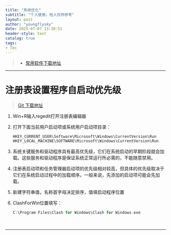 ```yaml
---
title: "系统优化"
subtitle: "个人使用，他人仅供参考"
layout: post
author: "youngflysky"
date: 2025-07-07 13:30:51
header-style: text
catalog: true
tags:
- Tec
---
```


>- [常用软件下载地址](https://youngflysky.github.io/2023/05/03/%E5%B8%B8%E7%94%A8%E8%BD%AF%E4%BB%B6%E4%B8%8B%E8%BD%BD%E5%9C%B0%E5%9D%80/)

---

# 注册表设置程序自启动优先级

> [Git 下载地址](https://git-scm.com/downloads)

1. Win+R输入regedit打开注册表编辑器

2. 打开下面当前用户启动项或系统用户启动项目录：

   ```cpp
   HKEY_CURRENT_USER\Software\Microsoft\Windows\CurrentVersion\Run
   HKEY_LOCAL_MACHINE\SOFTWARE\Microsoft\Windows\CurrentVersion\Run
   ```

3. 系统关键服务和驱动程序具有最高优先级，它们在系统启动的早期阶段就会加载。这些服务和驱动程序是保证系统正常运行所必需的，不能随意禁用。

4. 注册表启动项和任务管理器启动项的优先级相对较高，但具体的优先级取决于它们在系统启动过程中的加载顺序。一般来说，先添加的启动项可能会先加载。

5. 新建字符串值，名称首字母决定排序，值填启动程序位置

6. ClashForWin位置填写：

   ```cpp
   C:\Program Files\Clash for Windows\Clash for Windows.exe
   ```


   ​      


---

<br/>

